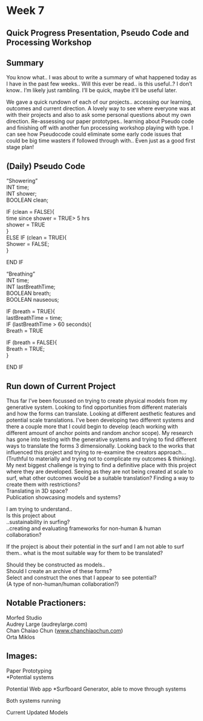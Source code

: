 # Week 7
## Quick Progress Presentation, Pseudo Code and Processing Workshop

## Summary <br />
You know what.. I was about to write a summary of what happened today as I have in the past few weeks.. Will this ever be read.. is this useful..? I don’t know.. I’m likely just rambling. I’ll be quick, maybe it’ll be useful later. 

We gave a quick rundown of each of our projects.. accessing our learning, outcomes and current direction. A lovely way to see where everyone was at with their projects and also to ask some personal questions about my own direction. Re-assessing our paper prototypes.. learning about Pseudo code and finishing off with another fun processing workshop playing with type. I can see how Pseudocode could eliminate some early code issues that could be big time wasters if followed through with.. Even just as a good first stage plan! 


## (Daily) Pseudo Code <br />

“Showering” <br />
INT time; <br />
INT shower; <br />
BOOLEAN clean; <br />

IF (clean = FALSE){ <br />
	time since shower = TRUE> 5 hrs <br />
	shower = TRUE <br />
} <br />
ELSE IF (clean = TRUE){ <br />
	Shower = FALSE; <br />
	} <br />

END IF <br />
	

“Breathing” <br />
INT time; <br />
INT lastBreathTime; <br />
BOOLEAN breath; <br />
BOOLEAN nauseous; <br />

IF (breath = TRUE){ <br />
	lastBreathTime = time; <br />
IF (lastBreathTime > 60 seconds){ <br />
Breath = TRUE <br />

IF (breath = FALSE){ <br />
	Breath = TRUE; <br />
} <br />

END IF  <br />



 


## Run down of Current Project <br />

Thus far I’ve been focussed on trying to create physical models from my generative system. Looking to find opportunities from different materials and how the forms can translate. Looking at different aesthetic features and potential scale translations. I’ve been developing two different systems and there a couple more that I could begin to develop (each working with different amount of anchor points and random anchor scope). My research has gone into testing with the generative systems and trying to find different ways to translate the forms 3 dimensionally. Looking back to the works that influenced this project and trying to re-examine the creators approach… (Truthful to materially and trying not to complicate my outcomes & thinking). My next biggest challenge is trying to find a definitive place with this project where they are developed. Seeing as they are not being created at scale to surf, what other outcomes would be a suitable translation? 
Finding a way to create them with restrictions? <br />
Translating in 3D space? <br />
Publication showcasing models and systems? <br />

I am trying to understand..  <br />
Is this project about <br />
..sustainability in surfing? <br />
..creating and evaluating frameworks for non-human & human collaboration? <br />


If the project is about their potential in the surf and I am not able to surf them.. what is the most suitable way for them to be translated?  <br />

Should they be constructed as models..  <br />
Should I create an archive of these forms?  <br />
Select and construct the ones that I appear to see potential? <br />
		(A type of non-human/human collaboration?) <br />




## Notable Practioners: <br />
Morfed Studio <br />
Audrey Large (audreylarge.com) <br />
Chan Chaiao Chun (www.chanchiaochun.com) <br />
Orta Miklos <br />


## Images: <br />

Paper Prototyping <br /> 
*Potential systems

Potential Web app
*Surfboard Generator, able to move through systems


Both systems running 

Current Updated Models





